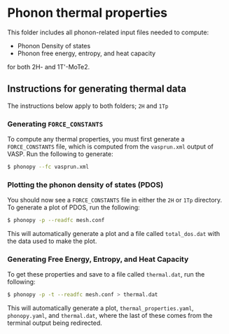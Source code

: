 # Phonon thermal properties

This folder includes all phonon-related input files needed to compute:

- Phonon Density of states
- Phonon free energy, entropy, and heat capacity

for both 2H- and 1T'-MoTe2.

## Instructions for generating thermal data

The instructions below apply to both folders; `2H` and `1Tp`

### Generating `FORCE_CONSTANTS`

To compute any thermal properties, you must first generate a
`FORCE_CONSTANTS` file, which is computed from the `vasprun.xml`
output of VASP. Run the following to generate:

``` bash
$ phonopy --fc vasprun.xml
```

### Plotting the phonon density of states (PDOS)

You should now see a `FORCE_CONSTANTS` file in either the `2H` or
`1Tp` directory.  To generate a plot of PDOS, run the following:

``` bash
$ phonopy -p --readfc mesh.conf
```

This will automatically generate a plot and a file called
`total_dos.dat` with the data used to make the plot.

### Generating Free Energy, Entropy, and Heat Capacity

To get these properties and save to a file called `thermal.dat`, run
the following:

``` bash
$ phonopy -p -t --readfc mesh.conf > thermal.dat
```

This will automatically generate a plot, `thermal_properties.yaml`, `phonopy.yaml`,
and `thermal.dat`, where the last of these comes from the terminal
output being redirected.
